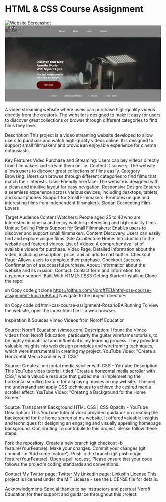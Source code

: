 
# HTML & CSS Course Assignment

![Website Screenshot](/assets/Images/) ![alt text](image.png)

A video streaming website where users can purchase high-quality videos directly from the creators. The website is designed to make it easy for users to discover great collections or browse through different categories to find films they love.

Description
This project is a video streaming website developed to allow users to purchase and watch high-quality videos online. It is designed to support small filmmakers and provide an enjoyable experience for cinema enthusiasts.

Key Features
Video Purchase and Streaming: Users can buy videos directly from filmmakers and stream them online.
Content Discovery: The website allows users to discover great collections of films easily.
Category Browsing: Users can browse through different categories to find films that match their interests.
User-Friendly Interface: The website is designed with a clean and intuitive layout for easy navigation.
Responsive Design: Ensures a seamless experience across various devices, including desktops, tablets, and smartphones.
Support for Small Filmmakers: Promotes unique and interesting films from independent filmmakers.
Slogan
Connecting Film-Lovers

Target Audience
Content Watchers: People aged 25 to 40 who are interested in cinema and enjoy watching interesting and high-quality films.
Unique Selling Points
Support for Small Filmmakers: Enables users to discover and support small filmmakers.
Content Discovery: Users can easily find and explore unique films.
Site Architecture
Home: Introduction to the website and featured videos.
List of Videos: A comprehensive list of available videos for purchase.
Video Page: Detailed information about the video, including description, price, and an add to cart button.
Checkout Page: Allows users to complete their purchase.
Checkout Success: Confirmation of a successful purchase.
About: Information about the website and its mission.
Contact: Contact form and information for customer support.
Built With
HTML5
CSS3
Getting Started
Installing
Clone the repo:

sh
Copy code
git clone https://github.com/NoroffFEU/html-css-course-assignment-RosarioBA.git
Navigate to the project directory:

sh
Copy code
cd html-css-course-assignment-RosarioBA
Running
To view the website, open the index.html file in a web browser.

Inspiration & Sources
Vimeo Videos from Noroff Education

Source: Noroff Education (vimeo.com)
Description: I found the Vimeo videos from Noroff Education, particularly the guitar wireframe tutorials, to be highly educational and influential in my learning process. They provided valuable insights into web design principles and wireframing techniques, which were instrumental in creating my project.
YouTube Video: "Create a Horizontal Media Scroller with CSS"

Source: Create a horizontal media scroller with CSS - YouTube
Description: This YouTube video tutorial, titled "Create a horizontal media scroller with CSS," was a valuable resource that guided me in implementing the horizontal scrolling feature for displaying movies on my website. It helped me understand and apply CSS techniques to achieve the desired media scroller effect.
YouTube Video: "Creating a Background for the Home Screen"

Source: Transparent Background HTML CSS | CSS Opacity - YouTube
Description: This YouTube tutorial video provided guidance on creating the background for the home screen of my website. It offered valuable insights and techniques for designing an engaging and visually appealing homepage background.
Contributing
To contribute to this project, please follow these steps:

Fork the repository.
Create a new branch (git checkout -b feature/YourFeature).
Make your changes.
Commit your changes (git commit -m 'Add some feature').
Push to the branch (git push origin feature/YourFeature).
Open a pull request.
Please ensure that your code follows the project's coding standards and conventions.

Contact
My Twitter page: Twitter
My LinkedIn page: LinkedIn
License
This project is licensed under the MIT License - see the LICENSE file for details.

Acknowledgments
Special thanks to my instructors and peers at Noroff Education for their support and guidance throughout this project.

